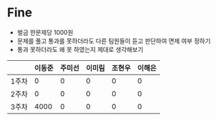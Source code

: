 # Fine

- 벌금 한문제당 1000원
- 문제를 풀고 통과를 못하더라도 다른 팀원들이 듣고 판단하여 면제 여부 정하기
- 통과 못하더라도 왜 못 하였는지 제대로 생각해보기

||이동준|주미선|이미림|조현우|이해은|
|---|---|---|---|---|---|
|1주차|0|0|0|0|0|
|2주차|0|0|0|0|0|
|3주차|4000|0|0|0|0|